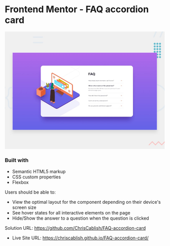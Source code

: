# Frontend Mentor - FAQ accordion card

![Design preview for the FAQ accordion card coding challenge](./design/desktop-preview.jpg)

### Built with
- Semantic HTML5 markup
- CSS custom properties
- Flexbox

Users should be able to:
- View the optimal layout for the component depending on their device's screen size
- See hover states for all interactive elements on the page
- Hide/Show the answer to a question when the question is clicked

 Solution URL: https://github.com/ChrisCablish/FAQ-accordion-card
- Live Site URL: https://chriscablish.github.io/FAQ-accordion-card/
